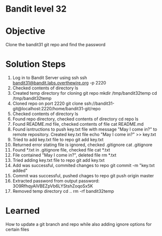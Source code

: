 # Bandit level 32

# Objective
Clone the bandit31 git repo and find the password 

# Solution Steps
1. Log in to Bandit Server using ssh
    ssh bandit31@bandit.labs.overthewire.org -p 2220
2. Checked contents of directory
    ls
3. Created temp directory for cloning git repo
    mkdir /tmp/bandit32temp
    cd /tmp/bandit32temp
4. Cloned repo on port 2220
    git clone ssh://bandit31-git@localhost:2220/home/bandit31-git/repo
5. Checked contents of directory
    ls
6. Found repo directory, checked contents of directory
    cd repo
    ls
7. Found README.md file, checked contents of file
    cat README.md
8. Found isntructions to push key.txt file with message "May I come in?" to remote repository. Created key.txt file
    echo "May I come in?" >> key.txt
9. Tried to add key.txt file to repo
    git add key.txt
10. Returned error stating file is ignored, checked .gitignore 
    cat .gitignore
11. Found *.txt in .gitignore file, checked file
    cat *.txt
12. File contained "May I come in?", deleted file
    rm *.txt
13. Tried adding key.txt file to repo
    git add key.txt
14. Add was successful, commited changes to repo
    git commit -m "key.txt added"
15. Commit was successful, pushed chages to repo
    git push origin master
16. Extracted password from output
    password: 3O9RfhqyAlVBEZpVb6LYStshZoqoSx5K
17. Removed temp directory
    cd ..
    rm -rf bandit32temp

# Learned
How to update a git branch and repo while also adding ignore options for certain files